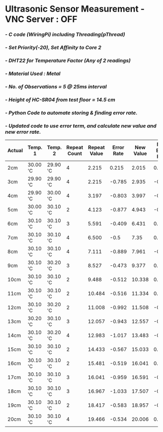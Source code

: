 # **Ultrasonic Sensor Measurement - VNC Server : OFF**
### *- C code (WiringPi) including Threading(pThread)*
### *- Set Priority(-20), Set Affinity to Core 2*
### *- DHT22 for Temperature Factor (Any of 2 readings)*
### *- Material Used : Metal*
### *- No. of Observations = 5 @ 25ms interval*
### *- Height of HC-SR04 from test floor = 14.5 cm*
### *- Python Code to automate storing & finding error rate.*
### *- Updated code to use error term, and calculate new value and new error rate.*

Actual | Temp. 1 | Temp. 2 | Repeat Count | Repeat Value | Error Rate | New Value | New Error Rate
---- | ---- | ---- | ---- | ---- | ---- | ---- | ----
 2cm | 30.00 'C | 29.90 'C | 4 | 2.215 | 0.215 | 2.015 | 0.015 
 3cm | 29.90 'C | 29.90 'C | 4 | 2.215 | -0.785 | 2.935 | -0.065 
 4cm | 29.90 'C | 30.00 'C | 4 | 3.197 | -0.803 | 3.997 | -0.003 
 5cm | 30.00 'C | 30.10 'C | 2 | 4.123 | -0.877 | 4.943 | -0.057 
 6cm | 30.10 'C | 30.10 'C | 3 | 5.591 | -0.409 | 6.431 | 0.431 
 7cm | 30.10 'C | 30.10 'C | 4 | 6.500 | -0.5 | 7.35 | 0.35 
 8cm | 30.10 'C | 30.10 'C | 4 | 7.111 | -0.889 | 7.961 | -0.039 
 9cm | 30.10 'C | 30.20 'C | 3 | 8.527 | -0.473 | 9.377 | 0.377 
 10cm | 30.10 'C | 30.10 'C | 2 | 9.488 | -0.512 | 10.338 | 0.338 
 11cm | 30.10 'C | 30.10 'C | 2 | 10.484 | -0.516 | 11.334 | 0.334 
 12cm | 30.10 'C | 30.20 'C | 2 | 11.008 | -0.992 | 11.508 | -0.492 
 13cm | 30.20 'C | 30.10 'C | 3 | 12.057 | -0.943 | 12.557 | -0.443 
 14cm | 30.10 'C | 30.20 'C | 4 | 12.983 | -1.017 | 13.483 | -0.517 
 15cm | 30.10 'C | 30.10 'C | 2 | 14.433 | -0.567 | 15.033 | 0.033 
 16cm | 30.10 'C | 30.10 'C | 2 | 15.481 | -0.519 | 16.041 | 0.041 
 17cm | 30.10 'C | 30.10 'C | 3 | 16.041 | -0.959 | 16.591 | -0.409 
 18cm | 30.10 'C | 30.10 'C | 3 | 16.967 | -1.033 | 17.507 | -0.493 
 19cm | 30.10 'C | 30.10 'C | 2 | 18.417 | -0.583 | 18.957 | -0.043 
 20cm | 30.10 'C | 30.10 'C | 4 | 19.466 | -0.534 | 20.006 | 0.006 
 